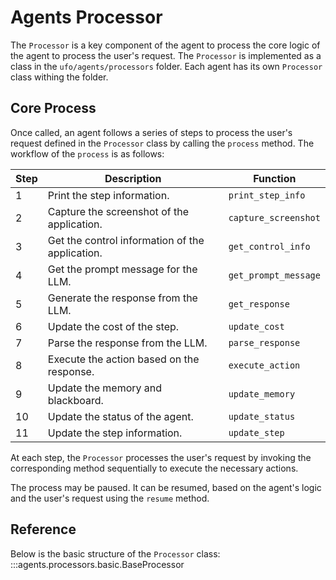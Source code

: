 # Agents Processor

The `Processor` is a key component of the agent to process the core logic of the agent to process the user's request. The `Processor` is implemented as a class in the `ufo/agents/processors` folder. Each agent has its own `Processor` class withing the folder.

## Core Process
Once called, an agent follows a series of steps to process the user's request defined in the `Processor` class by calling the `process` method. The workflow of the `process` is as follows:

| Step | Description | Function |
| --- | --- | --- |
| 1 | Print the step information. | `print_step_info` |
| 2 | Capture the screenshot of the application. | `capture_screenshot` |
| 3 | Get the control information of the application. | `get_control_info` |
| 4 | Get the prompt message for the LLM. | `get_prompt_message` |
| 5 | Generate the response from the LLM. | `get_response` |
| 6 | Update the cost of the step. | `update_cost` |
| 7 | Parse the response from the LLM. | `parse_response` |
| 8 | Execute the action based on the response. | `execute_action` |
| 9 | Update the memory and blackboard. | `update_memory` |
| 10 | Update the status of the agent. | `update_status` |
| 11 | Update the step information. | `update_step` |

At each step, the `Processor` processes the user's request by invoking the corresponding method sequentially to execute the necessary actions.


The process may be paused. It can be resumed, based on the agent's logic and the user's request using the `resume` method.

## Reference
Below is the basic structure of the `Processor` class:
:::agents.processors.basic.BaseProcessor